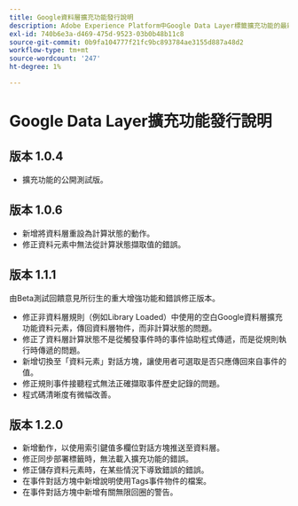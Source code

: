 ```yaml
---
title: Google資料層擴充功能發行說明
description: Adobe Experience Platform中Google Data Layer標籤擴充功能的最新發行說明。
exl-id: 740b6e3a-d469-475d-9523-03b0b48b11c8
source-git-commit: 0b9fa104777f21fc9bc893784ae3155d887a48d2
workflow-type: tm+mt
source-wordcount: '247'
ht-degree: 1%

---
```


# Google Data Layer擴充功能發行說明

## 版本 1.0.4

* 擴充功能的公開測試版。

## 版本 1.0.6

* 新增將資料層重設為計算狀態的動作。
* 修正資料元素中無法從計算狀態擷取值的錯誤。

## 版本 1.1.1

由Beta測試回饋意見所衍生的重大增強功能和錯誤修正版本。

* 修正非資料層規則（例如Library Loaded）中使用的空白Google資料層擴充功能資料元素，傳回資料層物件，而非計算狀態的問題。
* 修正了資料層計算狀態不是從觸發事件時的事件協助程式傳遞，而是從規則執行時傳遞的問題。
* 新增切換至「資料元素」對話方塊，讓使用者可選取是否只應傳回來自事件的值。
* 修正規則事件接聽程式無法正確擷取事件歷史記錄的問題。
* 程式碼清晰度有微幅改善。

## 版本 1.2.0

* 新增動作，以使用索引鍵值多欄位對話方塊推送至資料層。
* 修正同步部署標籤時，無法載入擴充功能的錯誤。
* 修正儲存資料元素時，在某些情況下導致錯誤的錯誤。
* 在事件對話方塊中新增說明使用Tags事件物件的檔案。
* 在事件對話方塊中新增有關無限回圈的警告。
